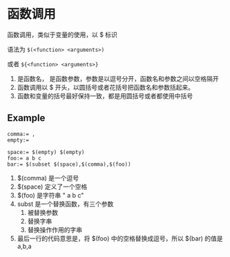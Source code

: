 # 函数调用

函数调用，类似于变量的使用，以 $ 标识

语法为
`$(<function> <arguments>)`

或者
`${<function> <arguments>}`

1. <function> 是函数名，<arguments> 是函数参数，参数是以逗号分开，函数名和参数之间以空格隔开
2. 函数调用以 $ 开头，以圆括号或者花括号把函数名和参数括起来。
3. 函数和变量的括号最好保持一致，都是用圆括号或者都使用中括号

## Example

```
comma:= ,
empty:=

space:= $(empty) $(empty)
foo:= a b c
bar:= $(subset $(space),$(comma),$(foo))
```

1. $(comma) 是一个逗号
2. $(space) 定义了一个空格
3. $(foo) 是字符串 " a b c"
4. subst 是一个替换函数，有三个参数
   1. 被替换参数
   2. 替换字串
   3. 替换操作作用的字串
5. 最后一行的代码意思是，将 $(foo) 中的空格替换成逗号，所以 $(bar) 的值是 a,b,a